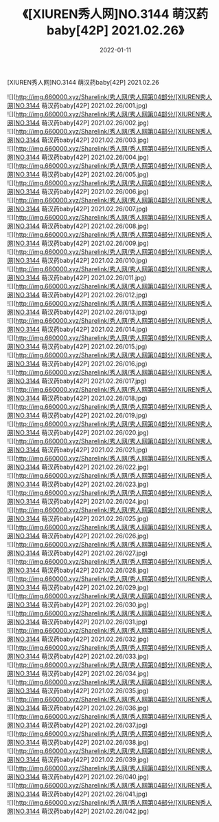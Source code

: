 ﻿---
layout: post
title:  《[XIUREN秀人网]NO.3144 萌汉药baby[42P] 2021.02.26》
date:   2022-01-11
img: http://img.660000.xyz/Sharelink/秀人网/秀人网第04部分/[XIUREN秀人网]NO.3144 萌汉药baby[42P] 2021.02.26/000.jpg
categories: [美女, 清纯, 唯美]
---

[XIUREN秀人网]NO.3144 萌汉药baby[42P] 2021.02.26

 ![](http://img.660000.xyz/Sharelink/秀人网/秀人网第04部分/[XIUREN秀人网]NO.3144 萌汉药baby[42P] 2021.02.26/001.jpg) <br>![](http://img.660000.xyz/Sharelink/秀人网/秀人网第04部分/[XIUREN秀人网]NO.3144 萌汉药baby[42P] 2021.02.26/002.jpg) <br>![](http://img.660000.xyz/Sharelink/秀人网/秀人网第04部分/[XIUREN秀人网]NO.3144 萌汉药baby[42P] 2021.02.26/003.jpg) <br>![](http://img.660000.xyz/Sharelink/秀人网/秀人网第04部分/[XIUREN秀人网]NO.3144 萌汉药baby[42P] 2021.02.26/004.jpg) <br>![](http://img.660000.xyz/Sharelink/秀人网/秀人网第04部分/[XIUREN秀人网]NO.3144 萌汉药baby[42P] 2021.02.26/005.jpg) <br>![](http://img.660000.xyz/Sharelink/秀人网/秀人网第04部分/[XIUREN秀人网]NO.3144 萌汉药baby[42P] 2021.02.26/006.jpg) <br>![](http://img.660000.xyz/Sharelink/秀人网/秀人网第04部分/[XIUREN秀人网]NO.3144 萌汉药baby[42P] 2021.02.26/007.jpg) <br>![](http://img.660000.xyz/Sharelink/秀人网/秀人网第04部分/[XIUREN秀人网]NO.3144 萌汉药baby[42P] 2021.02.26/008.jpg) <br>![](http://img.660000.xyz/Sharelink/秀人网/秀人网第04部分/[XIUREN秀人网]NO.3144 萌汉药baby[42P] 2021.02.26/009.jpg) <br>![](http://img.660000.xyz/Sharelink/秀人网/秀人网第04部分/[XIUREN秀人网]NO.3144 萌汉药baby[42P] 2021.02.26/010.jpg) <br>![](http://img.660000.xyz/Sharelink/秀人网/秀人网第04部分/[XIUREN秀人网]NO.3144 萌汉药baby[42P] 2021.02.26/011.jpg) <br>![](http://img.660000.xyz/Sharelink/秀人网/秀人网第04部分/[XIUREN秀人网]NO.3144 萌汉药baby[42P] 2021.02.26/012.jpg) <br>![](http://img.660000.xyz/Sharelink/秀人网/秀人网第04部分/[XIUREN秀人网]NO.3144 萌汉药baby[42P] 2021.02.26/013.jpg) <br>![](http://img.660000.xyz/Sharelink/秀人网/秀人网第04部分/[XIUREN秀人网]NO.3144 萌汉药baby[42P] 2021.02.26/014.jpg) <br>![](http://img.660000.xyz/Sharelink/秀人网/秀人网第04部分/[XIUREN秀人网]NO.3144 萌汉药baby[42P] 2021.02.26/015.jpg) <br>![](http://img.660000.xyz/Sharelink/秀人网/秀人网第04部分/[XIUREN秀人网]NO.3144 萌汉药baby[42P] 2021.02.26/016.jpg) <br>![](http://img.660000.xyz/Sharelink/秀人网/秀人网第04部分/[XIUREN秀人网]NO.3144 萌汉药baby[42P] 2021.02.26/017.jpg) <br>![](http://img.660000.xyz/Sharelink/秀人网/秀人网第04部分/[XIUREN秀人网]NO.3144 萌汉药baby[42P] 2021.02.26/018.jpg) <br>![](http://img.660000.xyz/Sharelink/秀人网/秀人网第04部分/[XIUREN秀人网]NO.3144 萌汉药baby[42P] 2021.02.26/019.jpg) <br>![](http://img.660000.xyz/Sharelink/秀人网/秀人网第04部分/[XIUREN秀人网]NO.3144 萌汉药baby[42P] 2021.02.26/020.jpg) <br>![](http://img.660000.xyz/Sharelink/秀人网/秀人网第04部分/[XIUREN秀人网]NO.3144 萌汉药baby[42P] 2021.02.26/021.jpg) <br>![](http://img.660000.xyz/Sharelink/秀人网/秀人网第04部分/[XIUREN秀人网]NO.3144 萌汉药baby[42P] 2021.02.26/022.jpg) <br>![](http://img.660000.xyz/Sharelink/秀人网/秀人网第04部分/[XIUREN秀人网]NO.3144 萌汉药baby[42P] 2021.02.26/023.jpg) <br>![](http://img.660000.xyz/Sharelink/秀人网/秀人网第04部分/[XIUREN秀人网]NO.3144 萌汉药baby[42P] 2021.02.26/024.jpg) <br>![](http://img.660000.xyz/Sharelink/秀人网/秀人网第04部分/[XIUREN秀人网]NO.3144 萌汉药baby[42P] 2021.02.26/025.jpg) <br>![](http://img.660000.xyz/Sharelink/秀人网/秀人网第04部分/[XIUREN秀人网]NO.3144 萌汉药baby[42P] 2021.02.26/026.jpg) <br>![](http://img.660000.xyz/Sharelink/秀人网/秀人网第04部分/[XIUREN秀人网]NO.3144 萌汉药baby[42P] 2021.02.26/027.jpg) <br>![](http://img.660000.xyz/Sharelink/秀人网/秀人网第04部分/[XIUREN秀人网]NO.3144 萌汉药baby[42P] 2021.02.26/028.jpg) <br>![](http://img.660000.xyz/Sharelink/秀人网/秀人网第04部分/[XIUREN秀人网]NO.3144 萌汉药baby[42P] 2021.02.26/029.jpg) <br>![](http://img.660000.xyz/Sharelink/秀人网/秀人网第04部分/[XIUREN秀人网]NO.3144 萌汉药baby[42P] 2021.02.26/030.jpg) <br>![](http://img.660000.xyz/Sharelink/秀人网/秀人网第04部分/[XIUREN秀人网]NO.3144 萌汉药baby[42P] 2021.02.26/031.jpg) <br>![](http://img.660000.xyz/Sharelink/秀人网/秀人网第04部分/[XIUREN秀人网]NO.3144 萌汉药baby[42P] 2021.02.26/032.jpg) <br>![](http://img.660000.xyz/Sharelink/秀人网/秀人网第04部分/[XIUREN秀人网]NO.3144 萌汉药baby[42P] 2021.02.26/033.jpg) <br>![](http://img.660000.xyz/Sharelink/秀人网/秀人网第04部分/[XIUREN秀人网]NO.3144 萌汉药baby[42P] 2021.02.26/034.jpg) <br>![](http://img.660000.xyz/Sharelink/秀人网/秀人网第04部分/[XIUREN秀人网]NO.3144 萌汉药baby[42P] 2021.02.26/035.jpg) <br>![](http://img.660000.xyz/Sharelink/秀人网/秀人网第04部分/[XIUREN秀人网]NO.3144 萌汉药baby[42P] 2021.02.26/036.jpg) <br>![](http://img.660000.xyz/Sharelink/秀人网/秀人网第04部分/[XIUREN秀人网]NO.3144 萌汉药baby[42P] 2021.02.26/037.jpg) <br>![](http://img.660000.xyz/Sharelink/秀人网/秀人网第04部分/[XIUREN秀人网]NO.3144 萌汉药baby[42P] 2021.02.26/038.jpg) <br>![](http://img.660000.xyz/Sharelink/秀人网/秀人网第04部分/[XIUREN秀人网]NO.3144 萌汉药baby[42P] 2021.02.26/039.jpg) <br>![](http://img.660000.xyz/Sharelink/秀人网/秀人网第04部分/[XIUREN秀人网]NO.3144 萌汉药baby[42P] 2021.02.26/040.jpg) <br>![](http://img.660000.xyz/Sharelink/秀人网/秀人网第04部分/[XIUREN秀人网]NO.3144 萌汉药baby[42P] 2021.02.26/041.jpg) <br>![](http://img.660000.xyz/Sharelink/秀人网/秀人网第04部分/[XIUREN秀人网]NO.3144 萌汉药baby[42P] 2021.02.26/042.jpg) <br>